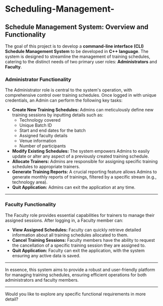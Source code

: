 # Scheduling-Management-

## Schedule Management System: Overview and Functionality

The goal of this project is to develop  a **command-line interface (CLI) Schedule Management System** to be developed in **C++ language**. The system is designed to streamline the management of training schedules, catering to the distinct needs of two primary user roles: **Administrators** and **Faculty**.



### Administrator Functionality

The Administrator role is central to the system's operation, with comprehensive control over training schedules. Once logged in with unique credentials, an Admin can perform the following key tasks:

* **Create New Training Schedules:** Admins can meticulously define new training sessions by inputting details such as:
    * Technology covered
    * Unique Batch ID
    * Start and end dates for the batch
    * Assigned faculty details
    * Venue information
    * Number of participants
* **Modify Existing Schedules:** The system empowers Admins to easily update or alter any aspect of a previously created training schedule.
* **Allocate Trainers:** Admins are responsible for assigning specific training schedules to appropriate trainers.
* **Generate Training Reports:** A crucial reporting feature allows Admins to generate monthly reports of trainings, filtered by a specific stream (e.g., technology area).
* **Quit Application:** Admins can exit the application at any time.

---

### Faculty Functionality

The Faculty role provides essential capabilities for trainers to manage their assigned sessions. After logging in, a Faculty member can:

* **View Assigned Schedules:** Faculty can quickly retrieve detailed information about all training schedules allocated to them.
* **Cancel Training Sessions:** Faculty members have the ability to request the cancellation of a specific training session they are assigned to.
* **Quit Application:** Faculty can exit the application, with the system ensuring any active data is saved.

---

In essence, this system aims to provide a robust and user-friendly platform for managing training schedules, ensuring efficient operations for both administrators and faculty members.

---

Would you like to explore any specific functional requirements in more detail?
